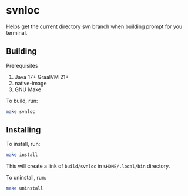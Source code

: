 # svnloc

Helps get the current directory svn branch when building prompt for you terminal.

## Building

Prerequisites

1. Java 17+ GraalVM 21+
2. native-image
3. GNU Make

To build, run:

```bash
make svnloc
```

## Installing

To install, run:

```bash
make install
```

This will create a link of ``build/svnloc`` in ``$HOME/.local/bin`` directory. 

To uninstall, run:

```bash
make uninstall
```
